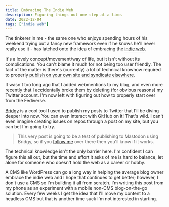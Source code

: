 ```yaml
---
title: Embracing The Indie Web
description: Figuring things out one step at a time.
date: 2022-12-04
tags: ["indie web"]
---
```


The tinkerer in me - the same one who enjoys spending hours of his weekend trying out a fancy new framework even if he knows he'll never really use it - has latched onto the idea of embracing the [indie web](https://indieweb.org/).

It's a lovely concept/movement/way of life, but it isn't without its complications. You can't blame it much for not being too user friendly. The fact of the matter is there's (currently) a lot of technical knowhow required to properly [publish on your own site and syndicate elsewhere](https://indieweb.org/POSSE).

It wasn't too long ago that I added webmentions to my blog, and even more recently that I accidentally broke them by deleting (for obvious reasons) my Twitter account. I'm now left with figuring out how to properly start over from the Fediverse.

[Bridgy](https://brid.gy) is a cool tool I used to publish my posts to Twitter that I'll be diving deeper into now. You can even interact with GitHub on it! That's wild. I can't even imagine creating issues on repos through a post on my site, but you can bet I'm going to try.

> This very post is going to be a test of publishing to Mastodon using Bridgy, so if you [follow me](https://fosstodon.org/@rest) over there then you'll know if it works.

The technical knowledge isn't the only barrier here. I'm confident I can figure this all out, but the time and effort it asks of me is hard to balance, let alone for someone who doesn't hold the web as a career or hobby.

A CMS like WordPress can go a long way in helping the average blog owner embrace the indie web and I hope that continues to get better; however, I don't use a CMS so I'm building it all from scratch. I'm writing this post from my phone as an experiment with a mobile non-CMS blog-on-the-go solution. Every few weeks I get the idea that I'll move my content to a headless CMS but that is another time suck I'm not interested in starting.

<a href="https://brid.gy/publish/mastodon"></a>
